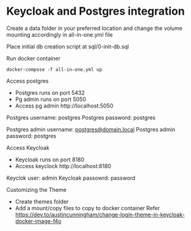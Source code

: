 # Keycloak and Postgres integration

Create a data folder in your preferred location and change the volume mounting accordingly in all-in-one.yml file

Place initial db creation script at sql/0-init-db.sql

Run docker container
```
docker-compose -f all-in-one.yml up
```

Access postgres
 - Postgres runs on port 5432
 - Pg admin runs on port 5050
 - Access pg admin http://localhost:5050

Postgres username: postgres
Postgres password: postgres

Postgres admin username: postgres@domain.local
Postgres admin password: postgres

Access Keycloak
 - Keycloak runs on port 8180
 - Access keyclock http://localhost:8180
 
 Keyclok user: admin
 Keycloak passowrd: password
 
 Customizing the Theme
 - Create themes folder
 - Add a mount/copy files to copy to docker container
 Refer https://dev.to/austincunningham/change-login-theme-in-keycloak-docker-image-f4o
